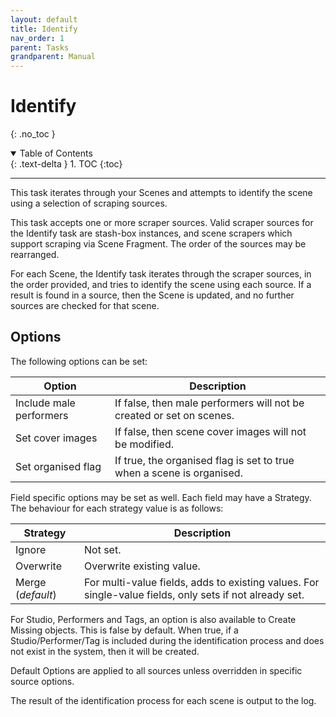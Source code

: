 ```yaml
---
layout: default
title: Identify
nav_order: 1
parent: Tasks
grandparent: Manual
---
```


# **Identify**
{: .no_toc }
<details open markdown="block">
  <summary>
    Table of Contents
  </summary>
  {: .text-delta }
1. TOC
{:toc}
</details>

---

This task iterates through your Scenes and attempts to identify the scene using a selection of scraping sources.

This task accepts one or more scraper sources. Valid scraper sources for the Identify task are stash-box instances, and scene scrapers which support scraping via Scene Fragment. The order of the sources may be rearranged.

For each Scene, the Identify task iterates through the scraper sources, in the order provided, and tries to identify the scene using each source. If a result is found in a source, then the Scene is updated, and no further sources are checked for that scene.

## Options

The following options can be set:

| Option | Description |
|--------|-------------|
| Include male performers | If false, then male performers will not be created or set on scenes. |
| Set cover images | If false, then scene cover images will not be modified. |
| Set organised flag | If true, the organised flag is set to true when a scene is organised. |

Field specific options may be set as well. Each field may have a Strategy. The behaviour for each strategy value is as follows:

| Strategy | Description |
|----------|-------------|
| Ignore | Not set. |
| Overwrite | Overwrite existing value. |
| Merge (*default*) | For multi-value fields, adds to existing values. For single-value fields, only sets if not already set. |

For Studio, Performers and Tags, an option is also available to Create Missing objects. This is false by default. When true, if a Studio/Performer/Tag is included during the identification process and does not exist in the system, then it will be created.

Default Options are applied to all sources unless overridden in specific source options. 

The result of the identification process for each scene is output to the log.
